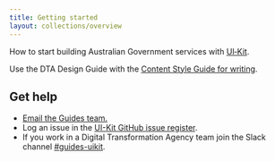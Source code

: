 ```yaml
---
title: Getting started
layout: collections/overview
---
```


<p class="abstract">How to start building Australian Government services with <a href="https://github.com/AusDTO/gov-au-ui-kit" rel="external">UI&#8209;Kit</a>.</p>

Use the DTA Design Guide with the <a href="http://content-style-guide.apps.staging.digital.gov.au/" rel="external">Content Style Guide for writing</a>.

## Get help

- [Email the Guides team.](mailto:guides@digital.gov.au)
- Log an issue in the <a href="https://github.com/AusDTO/gov-au-ui-kit/issues" rel="external">UI-Kit GitHub issue register</a>.
- If you work in a Digital Transformation Agency team join the Slack channel  <a href="https://ausdto.slack.com/messages/guides-uikit/" rel="external">#guides-uikit</a>.
